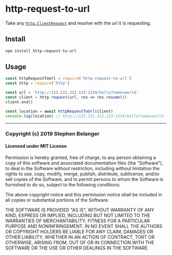 # http-request-to-url

Take any [`http.ClientRequest`](https://nodejs.org/api/http.html#http_class_http_clientrequest) and resolve with the url it is requesting.

## Install

```sh
npm install http-request-to-url
```

## Usage

```js
const httpRequestToUrl = require('http-request-to-url')
const http = require('http')

const url = 'http://123.231.312.123:1234/hello?name=world'
const client = http.request(url, res => res.resume())
client.end()

const location = await httpRequestToUrl(client)
console.log(location) // http://123.231.312.123:1234/hello?name=world
```

---

### Copyright (c) 2019 Stephen Belanger

#### Licensed under MIT License

Permission is hereby granted, free of charge, to any person obtaining a copy of this software and associated documentation files (the "Software"), to deal in the Software without restriction, including without limitation the rights to use, copy, modify, merge, publish, distribute, sublicense, and/or sell copies of the Software, and to permit persons to whom the Software is furnished to do so, subject to the following conditions:

The above copyright notice and this permission notice shall be included in all copies or substantial portions of the Software.

THE SOFTWARE IS PROVIDED "AS IS", WITHOUT WARRANTY OF ANY KIND, EXPRESS OR IMPLIED, INCLUDING BUT NOT LIMITED TO THE WARRANTIES OF MERCHANTABILITY, FITNESS FOR A PARTICULAR PURPOSE AND NONINFRINGEMENT. IN NO EVENT SHALL THE AUTHORS OR COPYRIGHT HOLDERS BE LIABLE FOR ANY CLAIM, DAMAGES OR OTHER LIABILITY, WHETHER IN AN ACTION OF CONTRACT, TORT OR OTHERWISE, ARISING FROM, OUT OF OR IN CONNECTION WITH THE SOFTWARE OR THE USE OR OTHER DEALINGS IN THE SOFTWARE.
